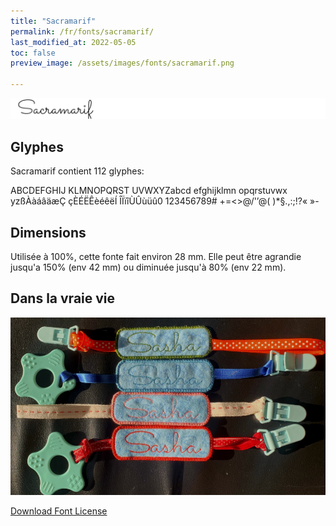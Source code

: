 ```yaml
---
title: "Sacramarif"
permalink: /fr/fonts/sacramarif/
last_modified_at: 2022-05-05
toc: false
preview_image: /assets/images/fonts/sacramarif.png

---
```

![Sacramarif](/assets/images/fonts/sacramarif.png)

## Glyphes

Sacramarif contient 112 glyphes:
	
ABCDEFGHIJ
KLMNOPQRST
UVWXYZabcd
efghijklmn
opqrstuvwx
yzßÀàáâäæÇ
çÈÉËÊèéêëÍ
ÎÏïîÙÛùüû0
123456789#
+=<>@/'’@(
)*§.,:;!?«
»-

## Dimensions
Utilisée à 100%, cette fonte fait environ 28 mm.
Elle peut être agrandie jusqu'a 150% (env 42 mm) ou diminuée jusqu'à 80% (env 22 mm).

## Dans la vraie vie


![Attache](/assets/images/fonts/sacramaraif2.png)


[Download Font License](https://github.com/inkstitch/inkstitch/tree/main/fonts/sacramarif/LICENSE)
